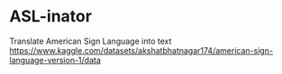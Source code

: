 # ASL-inator
Translate American Sign Language into text 
https://www.kaggle.com/datasets/akshatbhatnagar174/american-sign-language-version-1/data
